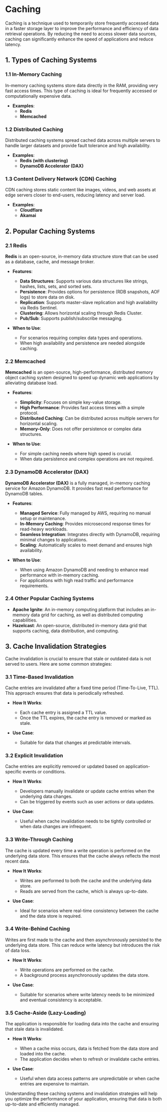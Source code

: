 # Caching

Caching is a technique used to temporarily store frequently accessed data in a faster storage layer to improve the performance and efficiency of data retrieval operations. By reducing the need to access slower data sources, caching can significantly enhance the speed of applications and reduce latency.

## 1. Types of Caching Systems

### 1.1 **In-Memory Caching**

In-memory caching systems store data directly in the RAM, providing very fast access times. This type of caching is ideal for frequently accessed or computationally expensive data.

- **Examples**:
  - **Redis**
  - **Memcached**

### 1.2 **Distributed Caching**

Distributed caching systems spread cached data across multiple servers to handle larger datasets and provide fault tolerance and high availability.

- **Examples**:
  - **Redis (with clustering)**
  - **DynamoDB Accelerator (DAX)**

### 1.3 **Content Delivery Network (CDN) Caching**

CDN caching stores static content like images, videos, and web assets at edge servers closer to end-users, reducing latency and server load.

- **Examples**:
  - **Cloudflare**
  - **Akamai**

## 2. Popular Caching Systems

### 2.1 **Redis**

**Redis** is an open-source, in-memory data structure store that can be used as a database, cache, and message broker.

- **Features**:
  - **Data Structures**: Supports various data structures like strings, hashes, lists, sets, and sorted sets.
  - **Persistence**: Provides options for persistence (RDB snapshots, AOF logs) to store data on disk.
  - **Replication**: Supports master-slave replication and high availability via Redis Sentinel.
  - **Clustering**: Allows horizontal scaling through Redis Cluster.
  - **Pub/Sub**: Supports publish/subscribe messaging.

- **When to Use**:
  - For scenarios requiring complex data types and operations.
  - When high availability and persistence are needed alongside caching.

### 2.2 **Memcached**

**Memcached** is an open-source, high-performance, distributed memory object caching system designed to speed up dynamic web applications by alleviating database load.

- **Features**:
  - **Simplicity**: Focuses on simple key-value storage.
  - **High Performance**: Provides fast access times with a simple protocol.
  - **Distributed Caching**: Can be distributed across multiple servers for horizontal scaling.
  - **Memory-Only**: Does not offer persistence or complex data structures.

- **When to Use**:
  - For simple caching needs where high speed is crucial.
  - When data persistence and complex operations are not required.

### 2.3 **DynamoDB Accelerator (DAX)**

**DynamoDB Accelerator (DAX)** is a fully managed, in-memory caching service for Amazon DynamoDB. It provides fast read performance for DynamoDB tables.

- **Features**:
  - **Managed Service**: Fully managed by AWS, requiring no manual setup or maintenance.
  - **In-Memory Caching**: Provides microsecond response times for read-heavy workloads.
  - **Seamless Integration**: Integrates directly with DynamoDB, requiring minimal changes to applications.
  - **Scaling**: Automatically scales to meet demand and ensures high availability.

- **When to Use**:
  - When using Amazon DynamoDB and needing to enhance read performance with in-memory caching.
  - For applications with high read traffic and performance requirements.

### 2.4 **Other Popular Caching Systems**

- **Apache Ignite**: An in-memory computing platform that includes an in-memory data grid for caching, as well as distributed computing capabilities.
- **Hazelcast**: An open-source, distributed in-memory data grid that supports caching, data distribution, and computing.

## 3. Cache Invalidation Strategies

Cache invalidation is crucial to ensure that stale or outdated data is not served to users. Here are some common strategies:

### 3.1 **Time-Based Invalidation**

Cache entries are invalidated after a fixed time period (Time-To-Live, TTL). This approach ensures that data is periodically refreshed.

- **How It Works**:
  - Each cache entry is assigned a TTL value.
  - Once the TTL expires, the cache entry is removed or marked as stale.

- **Use Case**:
  - Suitable for data that changes at predictable intervals.

### 3.2 **Explicit Invalidation**

Cache entries are explicitly removed or updated based on application-specific events or conditions.

- **How It Works**:
  - Developers manually invalidate or update cache entries when the underlying data changes.
  - Can be triggered by events such as user actions or data updates.

- **Use Case**:
  - Useful when cache invalidation needs to be tightly controlled or when data changes are infrequent.

### 3.3 **Write-Through Caching**

The cache is updated every time a write operation is performed on the underlying data store. This ensures that the cache always reflects the most recent data.

- **How It Works**:
  - Writes are performed to both the cache and the underlying data store.
  - Reads are served from the cache, which is always up-to-date.

- **Use Case**:
  - Ideal for scenarios where real-time consistency between the cache and the data store is required.

### 3.4 **Write-Behind Caching**

Writes are first made to the cache and then asynchronously persisted to the underlying data store. This can reduce write latency but introduces the risk of data loss.

- **How It Works**:
  - Write operations are performed on the cache.
  - A background process asynchronously updates the data store.

- **Use Case**:
  - Suitable for scenarios where write latency needs to be minimized and eventual consistency is acceptable.

### 3.5 **Cache-Aside (Lazy-Loading)**

The application is responsible for loading data into the cache and ensuring that stale data is invalidated.

- **How It Works**:
  - When a cache miss occurs, data is fetched from the data store and loaded into the cache.
  - The application decides when to refresh or invalidate cache entries.

- **Use Case**:
  - Useful when data access patterns are unpredictable or when cache entries are expensive to maintain.

Understanding these caching systems and invalidation strategies will help you optimize the performance of your application, ensuring that data is both up-to-date and efficiently managed.
